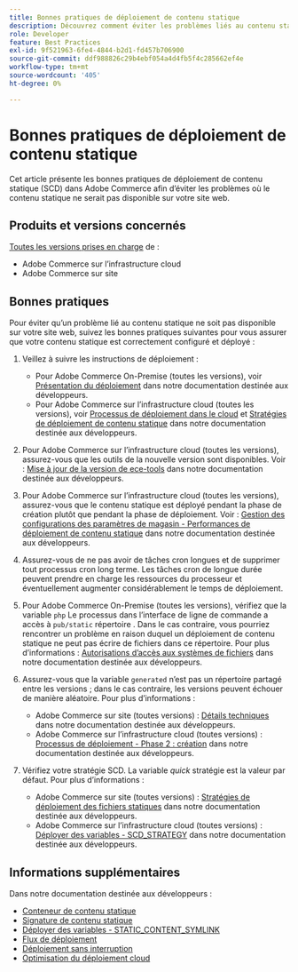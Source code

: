 ```yaml
---
title: Bonnes pratiques de déploiement de contenu statique
description: Découvrez comment éviter les problèmes liés au contenu statique qui n’apparaît pas sur votre vitrine Adobe Commerce.
role: Developer
feature: Best Practices
exl-id: 9f521963-6fe4-4844-b2d1-fd457b706900
source-git-commit: ddf988826c29b4ebf054a4d4fb5f4c285662ef4e
workflow-type: tm+mt
source-wordcount: '405'
ht-degree: 0%

---
```


# Bonnes pratiques de déploiement de contenu statique

Cet article présente les bonnes pratiques de déploiement de contenu statique (SCD) dans Adobe Commerce afin d’éviter les problèmes où le contenu statique ne serait pas disponible sur votre site web.

## Produits et versions concernés

[Toutes les versions prises en charge](../../../release/versions.md) de :

* Adobe Commerce sur l’infrastructure cloud
* Adobe Commerce sur site

## Bonnes pratiques

Pour éviter qu’un problème lié au contenu statique ne soit pas disponible sur votre site web, suivez les bonnes pratiques suivantes pour vous assurer que votre contenu statique est correctement configuré et déployé :

1. Veillez à suivre les instructions de déploiement :
   * Pour Adobe Commerce On-Premise (toutes les versions), voir [Présentation du déploiement](../../../configuration/deployment/overview.md) dans notre documentation destinée aux développeurs.
   * Pour Adobe Commerce sur l’infrastructure cloud (toutes les versions), voir [Processus de déploiement dans le cloud](https://devdocs.magento.com/cloud/deploy/cloud-deployment-process.html) et [Stratégies de déploiement de contenu statique](https://devdocs.magento.com/cloud/deploy/static-content-deployment.html) dans notre documentation destinée aux développeurs.

1. Pour Adobe Commerce sur l’infrastructure cloud (toutes les versions), assurez-vous que les outils de la nouvelle version sont disponibles. Voir : [Mise à jour de la version de ece-tools](https://devdocs.magento.com/cloud/release-notes/ece-release-notes.html) dans notre documentation destinée aux développeurs.
1. Pour Adobe Commerce sur l’infrastructure cloud (toutes les versions), assurez-vous que le contenu statique est déployé pendant la phase de création plutôt que pendant la phase de déploiement. Voir : [Gestion des configurations des paramètres de magasin - Performances de déploiement de contenu statique](https://devdocs.magento.com/cloud/live/sens-data-over.html#cloud-confman-scd-over) dans notre documentation destinée aux développeurs.
1. Assurez-vous de ne pas avoir de tâches cron longues et de supprimer tout processus cron long terme. Les tâches cron de longue durée peuvent prendre en charge les ressources du processeur et éventuellement augmenter considérablement le temps de déploiement.
1. Pour Adobe Commerce On-Premise (toutes les versions), vérifiez que la variable `php` Le processus dans l’interface de ligne de commande a accès à `pub/static` répertoire . Dans le cas contraire, vous pourriez rencontrer un problème en raison duquel un déploiement de contenu statique ne peut pas écrire de fichiers dans ce répertoire. Pour plus d’informations : [Autorisations d’accès aux systèmes de fichiers](https://experienceleague.adobe.com/docs/commerce-operations/configuration-guide/deployment/file-system-permissions.html) dans notre documentation destinée aux développeurs.
1. Assurez-vous que la variable `generated` n’est pas un répertoire partagé entre les versions ; dans le cas contraire, les versions peuvent échouer de manière aléatoire. Pour plus d’informations :
   * Adobe Commerce sur site (toutes versions) : [Détails techniques](https://experienceleague.adobe.com/docs/commerce-operations/configuration-guide/deployment/technical-details.html) dans notre documentation destinée aux développeurs.
   * Adobe Commerce sur l’infrastructure cloud (toutes versions) : [Processus de déploiement - Phase 2 : création](https://devdocs.magento.com/cloud/reference/discover-deploy.html#cloud-deploy-over-phases-build) dans notre documentation destinée aux développeurs.

1. Vérifiez votre stratégie SCD. La variable *quick* stratégie est la valeur par défaut. Pour plus d’informations :
   * Adobe Commerce sur site (toutes versions) : [Stratégies de déploiement des fichiers statiques](https://experienceleague.adobe.com/docs/commerce-operations/configuration-guide/cli/static-view/static-view-file-strategy.html) dans notre documentation destinée aux développeurs.
   * Adobe Commerce sur l’infrastructure cloud (toutes versions) : [Déployer des variables - SCD\_STRATEGY](https://devdocs.magento.com/cloud/env/variables-deploy.html#scd_strategy) dans notre documentation destinée aux développeurs.

## Informations supplémentaires

Dans notre documentation destinée aux développeurs :

* [Conteneur de contenu statique](https://developer.adobe.com/commerce/admin-developer/pattern-library/containers/static-content/)
* [Signature de contenu statique](https://experienceleague.adobe.com/docs/commerce-operations/configuration-guide/cache/static-content-signing.html)
* [Déployer des variables - STATIC\_CONTENT\_SYMLINK](https://devdocs.magento.com/cloud/env/variables-deploy.html#static_content_symlink)
* [Flux de déploiement](../../../performance/deployment-flow.md)
* [Déploiement sans interruption](https://devdocs.magento.com/cloud/deploy/reduce-downtime.html)
* [Optimisation du déploiement cloud](https://devdocs.magento.com/cloud/deploy/optimize-cloud-deployment.html)
